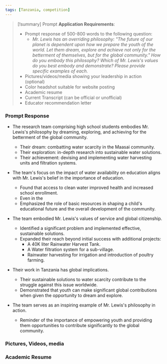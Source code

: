 ```yaml
---
tags: [Tanzania, competition]
---
```


> [!summary]  Prompt
> **Application Requirements**:
>  - Prompt response of 500-800 words to the following question:
> 	 - _Mr. Lewis has an overriding philosophy: "The future of our planet is dependent upon how we prepare the youth of the world. Let them dream, explore and achieve not only for the betterment of themselves, but for the global community." How do you embody this philosophy? Which of Mr. Lewis's values do you best embody and demonstrate? Please provide specific examples of each._
>  - Pictures/videos/media showing your leadership in action (optional)
>  - Color headshot suitable for website posting 
>  - Academic resume
>  - Current Transcript (can be official or unofficial)
>  - Educator recommendation letter

### Prompt Response
- The research team comprising high school students embodies Mr. Lewis's philosophy by dreaming, exploring, and achieving for the betterment of the global community.
    - Their dream: combatting water scarcity in the Maasai community.
    - Their exploration: in-depth research into sustainable water solutions.
    - Their achievement: devising and implementing water harvesting units and filtration systems.

- The team's focus on the impact of water availability on education aligns with Mr. Lewis's belief in the importance of education.
    - Found that access to clean water improved health and increased school enrollment.
    - Even in the 
    - Emphasized the role of basic resources in shaping a child's educational future and the overall development of the community.

- The team embodied Mr. Lewis's values of service and global citizenship.
    - Identified a significant problem and implemented effective, sustainable solutions.
    - Expanded their reach beyond initial success with additional projects:
        - A 40K liter Rainwater Harvest Tank.
        - A Water filtration system for a sub-village.
        - Rainwater harvesting for irrigation and introduction of poultry farming.

- Their work in Tanzania has global implications.
    - Their sustainable solutions to water scarcity contribute to the struggle against this issue worldwide.
    - Demonstrated that youth can make significant global contributions when given the opportunity to dream and explore.

- The team serves as an inspiring example of Mr. Lewis's philosophy in action.
    - Reminder of the importance of empowering youth and providing them opportunities to contribute significantly to the global community.

### Pictures, Videos, media

### Academic Resume